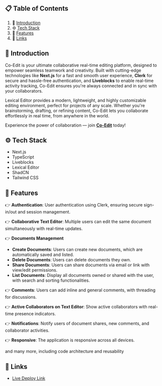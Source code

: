 ## 📋 <a name="table">Table of Contents</a>

1. 🤖 [Introduction](#introduction)
2. ⚙️ [Tech Stack](#tech-stack)
3. 🔋 [Features](#features)
4. 🔗 [Links](#links)


## <a name="introduction">🤖 Introduction</a>

Co-Edit is your ultimate collaborative real-time editing platform, designed to empower seamless teamwork and creativity. Built with cutting-edge technologies like **Next.js** for a fast and smooth user experience, **Clerk** for secure and hassle-free authentication, and **Liveblocks** to enable real-time activity tracking, Co-Edit ensures you're always connected and in sync with your collaborators.

Lexical Editor provides a modern, lightweight, and highly customizable editing environment, perfect for projects of any scale. Whether you're brainstorming, drafting, or refining content, Co-Edit lets you collaborate effortlessly in real time, from anywhere in the world.

Experience the power of collaboration — join **[Co-Edit](https://co-edit-p8j5p6b3x-naveen-patidars-projects.vercel.app/documents/IYm1pilGoK5yvXtig2Aha)** today!

## <a name="tech-stack">⚙️ Tech Stack</a>

- Next.js
- TypeScript
- Liveblocks
- Lexical Editor
- ShadCN
- Tailwind CSS

## <a name="features">🔋 Features</a>

👉 **Authentication**: User authentication using Clerk, ensuring secure sign-in/out and session management.

👉 **Collaborative Text Editor**: Multiple users can edit the same document simultaneously with real-time updates.

👉 **Documents Management**
   - **Create Documents**: Users can create new documents, which are automatically saved and listed.
   - **Delete Documents**: Users can delete documents they own.
   - **Share Documents**: Users can share documents via email or link with view/edit permissions.
   - **List Documents**: Display all documents owned or shared with the user, with search and sorting functionalities.

👉 **Comments**: Users can add inline and general comments, with threading for discussions.

👉 **Active Collaborators on Text Editor**: Show active collaborators with real-time presence indicators.

👉 **Notifications**: Notify users of document shares, new comments, and collaborator activities.

👉 **Responsive**: The application is responsive across all devices.

and many more, including code architecture and reusability 


## <a name="links">🔗 Links</a>

- [Live Deploy Link](https://co-edit-p8j5p6b3x-naveen-patidars-projects.vercel.app/documents/IYm1pilGoK5yvXtig2Aha)